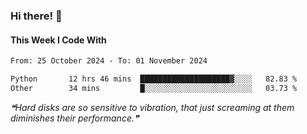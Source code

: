 ### Hi there! 👋

#### This Week I Code With
<!--START_SECTION:waka-->

```txt
From: 25 October 2024 - To: 01 November 2024

Python       12 hrs 46 mins  ████████████████████▓░░░░   82.83 %
Other        34 mins         █░░░░░░░░░░░░░░░░░░░░░░░░   03.73 %
```

<!--END_SECTION:waka-->

<!--STARTS_HERE_QUOTE_README-->
<i>❝Hard disks are so sensitive to vibration, that just screaming at them diminishes their performance.❞</i>
<!--ENDS_HERE_QUOTE_README-->
